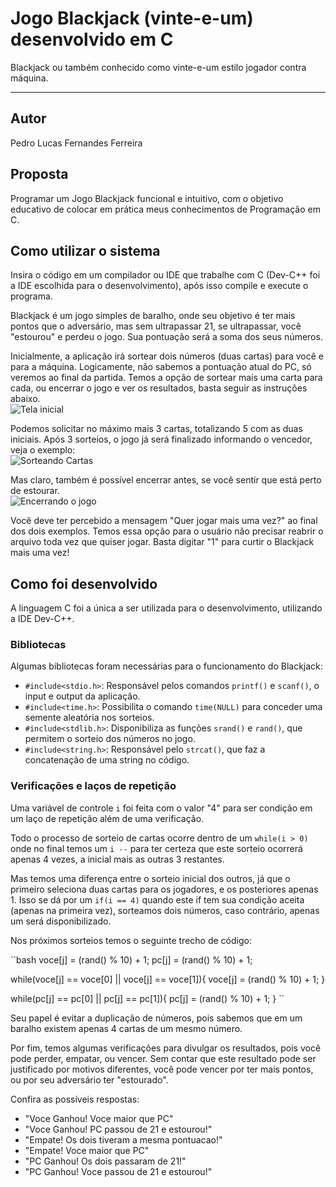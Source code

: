 # Jogo Blackjack (vinte-e-um) desenvolvido em C
Blackjack ou também conhecido como vinte-e-um estilo jogador contra máquina.

***

## Autor
Pedro Lucas Fernandes Ferreira

## Proposta
Programar um Jogo Blackjack funcional e intuitivo, com o objetivo educativo de colocar em prática meus conhecimentos de Programação em C.

## Como utilizar o sistema
Insira o código em um compilador ou IDE que trabalhe com C (Dev-C++ foi a IDE escolhida para o desenvolvimento), após isso compile e execute o programa.

Blackjack é um jogo simples de baralho, onde seu objetivo é ter mais pontos que o adversário, mas sem ultrapassar 21, se ultrapassar, você "estourou" e perdeu o jogo. Sua pontuação será a soma dos seus números.

Inicialmente, a aplicação irá sortear dois números (duas cartas) para você e para a máquina. Logicamente, não sabemos a pontuação atual do PC, só veremos ao final da partida. Temos a opção de sortear mais uma carta para cada, ou encerrar o jogo e ver os resultados, basta seguir as instruções abaixo. <br>
![Tela inicial](https://i.imgur.com/FBZMdl3.png)

Podemos solicitar no máximo mais 3 cartas, totalizando 5 com as duas iniciais. Após 3 sorteios, o jogo já será finalizado informando o vencedor, veja o exemplo: <br>
![Sorteando Cartas](https://i.imgur.com/uIZ17dc.png)

Mas claro, também é possível encerrar antes, se você sentir que está perto de estourar. <br>
![Encerrando o jogo](https://i.imgur.com/IagWZjJ.png)

Você deve ter percebido a mensagem "Quer jogar mais uma vez?" ao final dos dois exemplos. Temos essa opção para o usuário não precisar reabrir o arquivo toda vez que quiser jogar. Basta digitar "1" para curtir o Blackjack mais uma vez!

## Como foi desenvolvido
A linguagem C foi a única a ser utilizada para o desenvolvimento, utilizando a IDE Dev-C++.

### Bibliotecas
Algumas bibliotecas foram necessárias para o funcionamento do Blackjack:

- ``#include<stdio.h>``: Responsável pelos comandos ``printf()`` e ``scanf()``, o input e output da aplicação.
- ``#include<time.h>``: Possibilita o comando ``time(NULL)`` para conceder uma semente aleatória nos sorteios.
- ``#include<stdlib.h>``: Disponibiliza as funções ``srand()`` e ``rand()``, que permitem o sorteio dos números no jogo.
- ``#include<string.h>``: Responsável pelo ``strcat()``, que faz a concatenação de uma string no código.

### Verificações e laços de repetição
Uma variável de controle ``i`` foi feita com o valor "4" para ser condição em um laço de repetição além de uma verificação.

Todo o processo de sorteio de cartas ocorre dentro de um ``while(i > 0)`` onde no final temos um ``i --`` para ter certeza que este sorteio ocorrerá apenas 4 vezes, a inicial mais as outras 3 restantes.

Mas temos uma diferença entre o sorteio inicial dos outros, já que o primeiro seleciona duas cartas para os jogadores, e os posteriores apenas 1. Isso se dá por um ``if(i == 4)`` quando este if tem sua condição aceita (apenas na primeira vez), sorteamos dois números, caso contrário, apenas um será disponibilizado.

Nos próximos sorteios temos o seguinte trecho de código:

``bash
voce[j] = (rand() % 10) + 1;
pc[j] = (rand() % 10) + 1;
		
while(voce[j] == voce[0] || voce[j] == voce[1]){
	voce[j] = (rand() % 10) + 1;
}
				
while(pc[j] == pc[0] || pc[j] == pc[1]){
	pc[j] = (rand() % 10) + 1;
}
``

Seu papel é evitar a duplicação de números, pois sabemos que em um baralho existem apenas 4 cartas de um mesmo número.

Por fim, temos algumas verificações para divulgar os resultados, pois você pode perder, empatar, ou vencer. Sem contar que este resultado pode ser justificado por motivos diferentes, você pode vencer por ter mais pontos, ou por seu adversário ter "estourado".

Confira as possíveis respostas:

- "Voce Ganhou! Voce maior que PC"
- "Voce Ganhou! PC passou de 21 e estourou!"
- "Empate! Os dois tiveram a mesma pontuacao!"
- "Empate! Voce maior que PC"
- "PC Ganhou! Os dois passaram de 21!"
- "PC Ganhou! Voce passou de 21 e estourou!"
